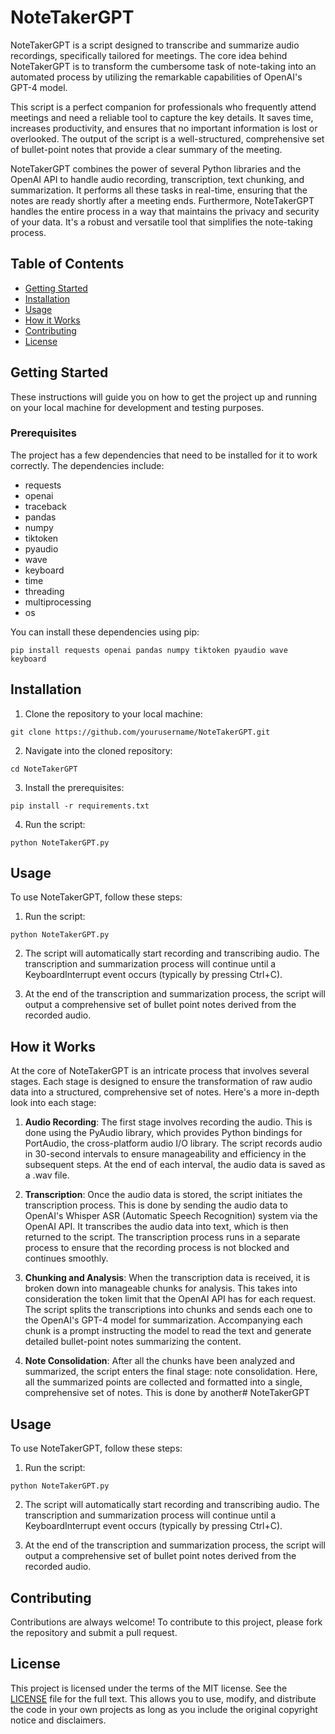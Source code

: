 # NoteTakerGPT

NoteTakerGPT is a script designed to transcribe and summarize audio recordings, specifically tailored for meetings. The core idea behind NoteTakerGPT is to transform the cumbersome task of note-taking into an automated process by utilizing the remarkable capabilities of OpenAI's GPT-4 model. 

This script is a perfect companion for professionals who frequently attend meetings and need a reliable tool to capture the key details. It saves time, increases productivity, and ensures that no important information is lost or overlooked. The output of the script is a well-structured, comprehensive set of bullet-point notes that provide a clear summary of the meeting.

NoteTakerGPT combines the power of several Python libraries and the OpenAI API to handle audio recording, transcription, text chunking, and summarization. It performs all these tasks in real-time, ensuring that the notes are ready shortly after a meeting ends. Furthermore, NoteTakerGPT handles the entire process in a way that maintains the privacy and security of your data. It's a robust and versatile tool that simplifies the note-taking process.

## Table of Contents

- [Getting Started](#getting-started)
- [Installation](#installation)
- [Usage](#usage)
- [How it Works](#how-it-works)
- [Contributing](#contributing)
- [License](#license)

## Getting Started

These instructions will guide you on how to get the project up and running on your local machine for development and testing purposes. 

### Prerequisites 

The project has a few dependencies that need to be installed for it to work correctly. The dependencies include:

- requests
- openai
- traceback
- pandas
- numpy
- tiktoken
- pyaudio
- wave
- keyboard
- time
- threading
- multiprocessing
- os

You can install these dependencies using pip:

```shell
pip install requests openai pandas numpy tiktoken pyaudio wave keyboard
```

## Installation

1. Clone the repository to your local machine:

```shell
git clone https://github.com/yourusername/NoteTakerGPT.git
```

2. Navigate into the cloned repository:

```shell
cd NoteTakerGPT
```

3. Install the prerequisites:

```shell
pip install -r requirements.txt
```

4. Run the script:

```shell
python NoteTakerGPT.py
```

## Usage

To use NoteTakerGPT, follow these steps:

1. Run the script:
```shell
python NoteTakerGPT.py
```

2. The script will automatically start recording and transcribing audio. The transcription and summarization process will continue until a KeyboardInterrupt event occurs (typically by pressing Ctrl+C).

3. At the end of the transcription and summarization process, the script will output a comprehensive set of bullet point notes derived from the recorded audio.

## How it Works

At the core of NoteTakerGPT is an intricate process that involves several stages. Each stage is designed to ensure the transformation of raw audio data into a structured, comprehensive set of notes. Here's a more in-depth look into each stage:

1. **Audio Recording**: The first stage involves recording the audio. This is done using the PyAudio library, which provides Python bindings for PortAudio, the cross-platform audio I/O library. The script records audio in 30-second intervals to ensure manageability and efficiency in the subsequent steps. At the end of each interval, the audio data is saved as a .wav file.

2. **Transcription**: Once the audio data is stored, the script initiates the transcription process. This is done by sending the audio data to OpenAI's Whisper ASR (Automatic Speech Recognition) system via the OpenAI API. It transcribes the audio data into text, which is then returned to the script. The transcription process runs in a separate process to ensure that the recording process is not blocked and continues smoothly.

3. **Chunking and Analysis**: When the transcription data is received, it is broken down into manageable chunks for analysis. This takes into consideration the token limit that the OpenAI API has for each request. The script splits the transcriptions into chunks and sends each one to the OpenAI's GPT-4 model for summarization. Accompanying each chunk is a prompt instructing the model to read the text and generate detailed bullet-point notes summarizing the content.

4. **Note Consolidation**: After all the chunks have been analyzed and summarized, the script enters the final stage: note consolidation. Here, all the summarized points are collected and formatted into a single, comprehensive set of notes. This is done by another# NoteTakerGPT

## Usage

To use NoteTakerGPT, follow these steps:

1. Run the script:
```shell
python NoteTakerGPT.py
```

2. The script will automatically start recording and transcribing audio. The transcription and summarization process will continue until a KeyboardInterrupt event occurs (typically by pressing Ctrl+C).

3. At the end of the transcription and summarization process, the script will output a comprehensive set of bullet point notes derived from the recorded audio.

## Contributing

Contributions are always welcome! To contribute to this project, please fork the repository and submit a pull request.

## License

This project is licensed under the terms of the MIT license. See the [LICENSE](LICENSE.md) file for the full text. This allows you to use, modify, and distribute the code in your own projects as long as you include the original copyright notice and disclaimers.
